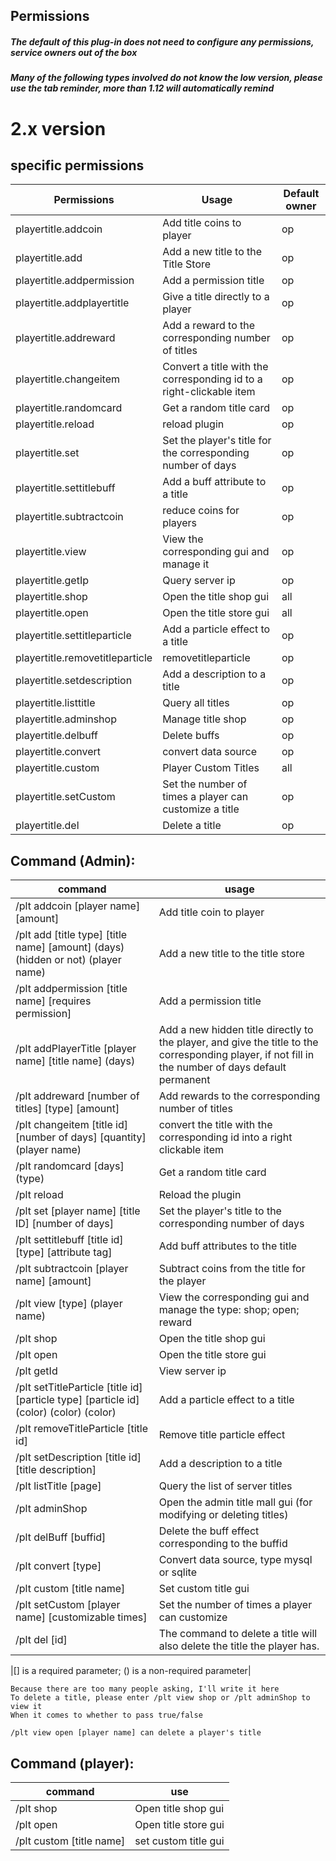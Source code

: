 ## Permissions
##### The default of this plug-in does not need to configure any permissions, service owners out of the box
##### Many of the following types involved do not know the low version, please use the tab reminder, more than 1.12 will automatically remind

# 2.x version

## specific permissions
| Permissions | Usage | Default owner |
| ------------ | ------------ | ------------ |
| playertitle.addcoin | Add title coins to player | op |
| playertitle.add | Add a new title to the Title Store | op |
| playertitle.addpermission | Add a permission title | op |
| playertitle.addplayertitle | Give a title directly to a player | op |
| playertitle.addreward | Add a reward to the corresponding number of titles | op |
| playertitle.changeitem | Convert a title with the corresponding id to a right-clickable item | op |
| playertitle.randomcard | Get a random title card | op |
| playertitle.reload | reload plugin | op |
| playertitle.set | Set the player's title for the corresponding number of days | op |
| playertitle.settitlebuff | Add a buff attribute to a title | op |
| playertitle.subtractcoin | reduce coins for players | op |
| playertitle.view | View the corresponding gui and manage it | op |
| playertitle.getIp | Query server ip | op |
| playertitle.shop | Open the title shop gui | all |
| playertitle.open | Open the title store gui | all |
| playertitle.settitleparticle | Add a particle effect to a title | op |
| playertitle.removetitleparticle | removetitleparticle | op
| playertitle.setdescription | Add a description to a title | op |
| playertitle.listtitle | Query all titles | op |
| playertitle.adminshop | Manage title shop | op |
| playertitle.delbuff | Delete buffs | op |
| playertitle.convert | convert data source | op |
| playertitle.custom| Player Custom Titles | all |
| playertitle.setCustom| Set the number of times a player can customize a title |op|
| playertitle.del| Delete a title |op|

## Command (Admin):
|command |usage |
| ------------ | ------------ |
| /plt addcoin [player name] [amount] | Add title coin to player |
| /plt add [title type] [title name] [amount] (days) (hidden or not) (player name) | Add a new title to the title store |
| /plt addpermission [title name] [requires permission] | Add a permission title |
| /plt addPlayerTitle [player name] [title name] (days) | Add a new hidden title directly to the player, and give the title to the corresponding player, if not fill in the number of days default permanent|
| /plt addreward [number of titles] [type] [amount] | Add rewards to the corresponding number of titles |
| /plt changeitem [title id] [number of days] [quantity] (player name) | convert the title with the corresponding id into a right clickable item |
| /plt randomcard [days] (type) | Get a random title card | 
| /plt reload | Reload the plugin |
| /plt set [player name] [title ID] [number of days] | Set the player's title to the corresponding number of days |
| /plt settitlebuff [title id] [type] [attribute tag] | Add buff attributes to the title |
| /plt subtractcoin [player name] [amount] | Subtract coins from the title for the player | 
| /plt view [type] (player name) | View the corresponding gui and manage the type: shop; open; reward|
| /plt shop | Open the title shop gui | 
| /plt open | Open the title store gui | 
| /plt getId | View server ip | 
| /plt setTitleParticle [title id] [particle type] [particle id] (color) (color) (color)|Add a particle effect to a title|
| /plt removeTitleParticle [title id]|Remove title particle effect|
| /plt setDescription [title id] [title description] | Add a description to a title|
| /plt listTitle [page] | Query the list of server titles |
| /plt adminShop | Open the admin title mall gui (for modifying or deleting titles) |
| /plt delBuff [buffid] | Delete the buff effect corresponding to the buffid |
|/plt convert [type] | Convert data source, type mysql or sqlite|
|/plt custom [title name]| Set custom title gui |
|/plt setCustom [player name] [customizable times] | Set the number of times a player can customize |
|/plt del [id] | The command to delete a title will also delete the title the player has.

|[] is a required parameter; () is a non-required parameter|

```
Because there are too many people asking, I'll write it here
To delete a title, please enter /plt view shop or /plt adminShop to view it
When it comes to whether to pass true/false

/plt view open [player name] can delete a player's title
```

## Command (player):
| command | use |
| ------------ | ------------ |
| /plt shop | Open title shop gui |
| /plt open | Open title store gui |
| /plt custom [title name]| set custom title gui |